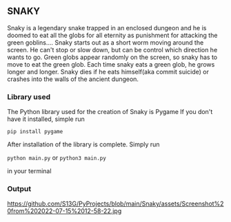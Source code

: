 ## SNAKY
Snaky is a legendary snake trapped in an enclosed dungeon and he is doomed to eat all the globs for all eternity as 
punishment for attacking the green goblins....
Snaky starts out as a short worm moving around the screen. He can't stop or slow down, but can be control which 
direction he wants to go. Green globs appear randomly on the screen, so snaky has to move to eat the green glob. 
Each time snaky eats a green glob, he grows longer and longer. Snaky dies if he eats himself(aka commit suicide) or 
crashes into the walls of the ancient dungeon.


### Library used
The Python library used for the creation of Snaky is Pygame
If you don't have it installed, simple run

`pip install pygame`

After installation of the library is complete.
Simply run

`python main.py` or `python3 main.py`

in your terminal

### Output
https://github.com/S13G/PyProjects/blob/main/Snaky/assets/Screenshot%20from%202022-07-15%2012-58-22.jpg